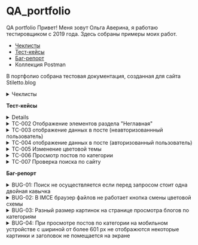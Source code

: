 # QA_portfolio
QA portfolio
Привет! Меня зовут Ольга Аверина, я работаю тестировщиком с 2019 года. Здесь собраны примеры моих работ.
 - [Чеклисты](#Чеклисты)
 - [Тест-кейсы](#Тест-кейсы)
 - [Баг-репорт](#Тест-кейсы)
 - Коллекция Postman

В портфолио собрана тестовая документация, созданная для сайта Stiletto.blog<br>
<details>
<summary>Чеклисты<a name="Чеклисты"> </summary>

***

| №      | Описание проверки                                                                                                                    | Версия для ПК (Залогиненный пользователь) | Мобильная версия(Залогиненный пользователь) | Версия для ПК (Незалогиненный пользователь) | Мобильная версия(Незалогиненный пользователь) |
|--------|--------------------------------------------------------------------------------------------------------------------------------------|-------------------------------------------|---------------------------------------------|---------------------------------------------|---------------------------------------------|
| Раздел | (Не)главная страница                                                                                                                 |                                           |                                             |                                             |                                             |
| 1      | Просмотр главной страницы                                                                                                            | Пройдено                                  | Пройдено                                    | Пройдено                                    | Пройдено                                    |
| 2      | Просмотр поста на главной                                                                                                            | Пройдено                                  | Пройдено                                    | Пройдено                                    | Пройдено                                    |
| 3      | Переход в пост по клику на название                                                                                                  | Пройдено                                  | Пройдено                                    | Пройдено                                    | Пройдено                                    |
| 4      | Переход в пост по клику на фото                                                                                                      | Пройдено                                  | Пройдено                                    | Пройдено                                    | Пройдено                                    |
| 5      | Просмотр постов выбранной тематики через выбор подраздела                                                                            | Пройдено                                  | Не пройдено                                 | Пройдено                                    | Не пройдено                                 |
| 6      | Просмотр постов выбранной тематики по клику на тэг в посте                                                                           | Пройдено                                  | Пройдено                                    | Пройдено                                    | Пройдено                                    |
| 7      | Комментирование (форма для ввода)                                                                                                    | Пройдено                                  | Пройдено                                    | Пройдено                                    | Пройдено                                    |
| 8      | Кнопки навигации между страницами                                                                                                    | Пройдено                                  | Пройдено                                    | Пройдено                                    | Пройдено                                    |
| 9      | Кнопки навигации вверх/низ страницы                                                                                                  | Пройдено                                  | Пройдено                                    | Пройдено                                    | Пройдено                                    |
| 10     | Изменение цветовой темы                                                                                                              | Пройдено                                  | Пройдено                                    | Пройдено                                    | Пройдено                                    |
| 11     | Просмотр профайла пользователя (доступно только авторизованным пользователям)                                                        | Пройдено                                  | Пройдено                                    | Пройдено                                    | Пройдено                                    |
| 12     | Просмотр страницы поиска (доступно только авторизованным пользователям)                                                              | Пройдено                                  | Пройдено                                    | Пройдено                                    | Пройдено                                    |
| 13     | Просмотр рейтинга пользователей                                                                                                      | Пройдено                                  | Пройдено                                    | Пройдено                                    | Пройдено                                    |
|        | Блоги                                                                                                                                |                                           |                                             |                                             |                                             |
| 1      | Просмотр  страницы блогов                                                                                                            | Пройдено                                  | Пройдено                                    | Пройдено                                    | Пройдено                                    |
| 2      | Просмотр поста                                                                                                                       | Пройдено                                  | Пройдено                                    | Пройдено                                    | Пройдено                                    |
| 3      | Переход по ссылке                                                                                                                    | Пройдено                                  | Пройдено                                    | Пройдено                                    | Пройдено                                    |
| 4      | Просмотр постов через выбор тематики                                                                                                 | Пройдено                                  | Не пройдено (см. проверку выше)             | Пройдено                                    | Не пройдено (см. проверку выше)             |
| 5      | Комментирование (форма для ввода)                                                                                                    | Пройдено                                  | Пройдено                                    | Пройдено                                    | Пройдено                                    |
| 6      | Кнопки навигации между страницами                                                                                                    | Пройдено                                  | Пройдено                                    | Пройдено                                    | Пройдено                                    |
| 7      | Кнопки навигации вверх/низ страницы                                                                                                  | Пройдено                                  | Пройдено                                    | Пройдено                                    | Пройдено                                    |
| 8      | Просмотр рейтинга пользователей (доступно только авторизованным пользователям)                                                       | Пройдено                                  | Пройдено                                    | Пройдено                                    | Пройдено                                    |
| 9      | Просмотр рейтинга Топ-постов недели                                                                                                  | Пройдено                                  | Пройдено                                    | Пройдено                                    | Пройдено                                    |
| 10     | Просмотр рейтинга Топ-постов по посещаемости                                                                                         | Пройдено                                  | Пройдено                                    | Пройдено                                    | Пройдено                                    |
| 11     | Изменение цветовой темы                                                                                                              | Частично пройдено.                        | Частично пройдено.                          | Пройдено                                    | Пройдено                                    |
|        | Профиль другого пользователя                                                                                                         |                                           |                                             |                                             |                                             |
| 1      | Переход на страницу пользователя по клику на аватарку (в комментарии)                                                                | Пройдено                                  | Пройдено                                    | Пройдено                                    | Пройдено                                    |
| 2      | Переход на страницу пользователя по клику на ник (в комментарии)                                                                     | Пройдено                                  | Пройдено                                    | Пройдено                                    | Пройдено                                    |
| 3      | Переход на страницу пользователя (автора поста) по клику на аватарку (на странице блогов)                                            | Пройдено                                  | Пройдено                                    | Пройдено                                    | Пройдено                                    |
| 4      | Переход на страницу пользователя (автора поста) по клику на аватарку (на странице блога)                                             | Пройдено                                  | Пройдено                                    | Пройдено                                    | Пройдено                                    |
| 5      | Переход на страницу пользователя (автора поста) по клику на ник (на странице блогов)                                                 | Пройдено                                  | Пройдено                                    | Пройдено                                    | Пройдено                                    |
| 6      | Просмотр профайла пользователя                                                                                                       | Пройдено                                  | Пройдено                                    | Пройдено                                    | Пройдено                                    |
| 7      | Просмотр постов пользователя                                                                                                         | Частично пройдено                         | Частично пройдено                           | Пройдено                                    | Пройдено                                    |
| 8      | Просмотр комментов пользователя                                                                                                      | Частично пройдено                         | Частично пройдено                           | Пройдено                                    | Пройдено                                    |
|        | Блоги                                                                                                                                |                                           |                                             |                                             |                                             |
| 1      | Создание поста -  выбор состояния "Черновик"                                                                                         | Пройдено                                  | n/a                                         | Пройдено                                    | n/a                                         |
| 2      | Создание поста -  - выбор состояния "Отправлен на модерацию"                                                                         | Пройдено                                  | n/a                                         | Пройдено                                    | n/a                                         |
| 3      | Создание поста - выбор состояния "Удалено"                                                                                           |                                           | n/a                                         |                                             | n/a                                         |
| 4      | Создание поста с отложенной публикацией - Отправлен на модерацию                                                                     | Пройдено                                  | n/a                                         | Пройдено                                    | n/a                                         |
| 5      | Добавление картинки в пост - скопированный  url                                                                                      | Пройдено                                  | n/a                                         | Пройдено                                    | n/a                                         |
| 6      | Добавление картинки в пост - загрузка через менеджер файлов (размер 2 мБ)                                                            | Пройдено                                  | n/a                                         | Пройдено                                    | n/a                                         |
| 7      | Добавление картинки в пост - загрузка через менеджер файлов (размер  более 2х мБ,возможность добавления только черезкопирования url) | Пройдено                                  | n/a                                         | Пройдено                                    | n/a                                         |
| 8      | Загрузка файла неподдерживаемого формата  (под видом картинки), не должно загрузиться                                                | Пройдено                                  | n/a                                         | Пройдено                                    | n/a                                         |
| 9      | Добавление анимации в формате gif                                                                                                    | Пройдено                                  | n/a                                         | Пройдено                                    | n/a                                         |
| 10     | Добавление видео                                                                                                                     | Пройдено                                  | n/a                                         | Пройдено                                    | n/a                                         |
| 11     | Добавление видео из неподдерживаемого источника (нельзя добавить)                                                                    | Пройдено                                  | n/a                                         | Пройдено                                    | n/a                                         |
| 12     | Удаление поста                                                                                                                       | Не пройдено                               | n/a                                         | Не пройдено                                 | n/a                                         |
|        | Поиск                                                                                                                                |                                           |                                             |                                             |                                             |
| 1      | поиск по пустому полю (поиск невозможен, нужно ввести 3 символа, спец символ не учитывается)                                         | Пройдено                                  | n/a                                         | Пройдено                                    | n/a                                         |
| 2      | по одному символу (поиск невозможен, нужно ввести 3 символа, спец символ не учитывается)                                             | Пройдено                                  | n/a                                         | Пройдено                                    | n/a                                         |
| 3      | по одному символу % (поиск невозможен, нужно ввести 3 символа, спец символ не учитывается)                                           | Пройдено                                  | n/a                                         | Пройдено                                    | n/a                                         |
| 4      | по трем символам включая спец символ (поиск невозможен, нужно ввести 3 символа, спец символ не учитывается)                          | Пройдено                                  | n/a                                         | Пройдено                                    | n/a                                         |
| 5      | по трем символам включая цифру                                                                                                       | Пройдено                                  | n/a                                         | Пройдено                                    | n/a                                         |
| 6      | по цифрам                                                                                                                            | Пройдено                                  | n/a                                         | Пройдено                                    | n/a                                         |
| 7      | по словосочетанию со спец символом                                                                                                   | Пройдено                                  | n/a                                         | Пройдено                                    | n/a                                         |
| 8      | по словосочетанию со спец символом %                                                                                                 | Пройдено                                  | n/a                                         | Пройдено                                    | n/a                                         |
| 9      | по словосочетанию со скобками                                                                                                        | Пройдено                                  | n/a                                         | Пройдено                                    | n/a                                         |
| 10     | по словосочетанию с двойными кавычками                                                                                               | Пройдено                                  | n/a                                         | Пройдено                                    | n/a                                         |
| 11     | по словосочетанию с одинарными кавычками                                                                                             | Пройдено                                  | n/a                                         | Пройдено                                    | n/a                                         |
| 12     | по словосочетанию с фигурными скобками                                                                                               | Пройдено                                  | n/a                                         | Пройдено                                    | n/a                                         |
| 13     | по словосочетанию со скобкой справа                                                                                                  | Пройдено                                  | n/a                                         | Пройдено                                    | n/a                                         |
| 14     | по словосочетанию с двойной кавычкой справа                                                                                          | Не пройдено                               | n/a                                         | Не пройдено                                 | n/a                                         |
| 15     | по словосочетанию с одинарной кавычкой   справа                                                                                      | Не пройдено                               | n/a                                         | Не пройдено                                 | n/a                                         |
| 16     | по словосочетанию с фигурной скобкой справа                                                                                          | Пройдено                                  | n/a                                         | Пройдено                                    | n/a                                         |
| 17     | по словосочетанию со скобкой слева                                                                                                   | Пройдено                                  | n/a                                         | Пройдено                                    | n/a                                         |
| 18     | по словосочетанию с двойной кавычкой слева                                                                                           | Пройдено                                  | n/a                                         | Пройдено                                    | n/a                                         |
| 19     | по словосочетанию с одинарной кавычкой   слева                                                                                       | Пройдено                                  | n/a                                         | Пройдено                                    | n/a                                         |
| 20     | по словосочетанию с фигурной скобкой слева                                                                                           | Пройдено                                  | n/a                                         | Пройдено                                    | n/a                                         |
| 21     | Переход на страницу поста по ссылке со страницы поиска                                                                               | Пройдено                                  | n/a                                         | Пройдено                                    | n/a                                         |
| 22     | Возврат на страницу поиска со страницы поста (фильтрация сохраняется)                                                                | Пройдено                                  | n/a                                         | Пройдено                                    | n/a                                         |
|        | Регистрация                                                                                                                          |                                           |                                             |                                             |                                             |
| 1      | все поля заполнены                                                                                                                   | n/a                                       | Пройдено                                    | n/a                                         | Пройдено                                    |
| 2      | только обязательные поля                                                                                                             | n/a                                       | Пройдено                                    | n/a                                         | Пройдено                                    |
| 3      | почтовый адрес не указан (регистрация не успешна)                                                                                    | n/a                                       | Пройдено                                    | n/a                                         | Пройдено                                    |
| 4      | указан почтовый адрес ранее залогиненного пользователя  (регистрация не успешна)                                                     | n/a                                       |                                             | n/a                                         |                                             |
| 5      | логин не указан (регистрация не успешна)                                                                                             | n/a                                       | Пройдено                                    | n/a                                         | Пройдено                                    |
| 6      | указан логин ранее залогиненного пользователя (регистрация не успешна)                                                               | n/a                                       |                                             | n/a                                         |                                             |
| 7      | без аватарки                                                                                                                         | n/a                                       | Пройдено                                    | n/a                                         | Пройдено                                    |
| 8      | с аватаркой                                                                                                                          | n/a                                       | Пройдено                                    | n/a                                         | Пройдено                                    |
| 9      | аватарка в формате jpeg, 1 Мб, размер 700х700                                                                                        | n/a                                       | Пройдено                                    | n/a                                         | Пройдено                                    |
| 10     | аватарка в формате png, 1 Мб, размер 700х700                                                                                         | n/a                                       | Пройдено                                    | n/a                                         | Пройдено                                    |
| 11     | аватарка в формате jpeg, 300 кб, размер 700х702                                                                                      | n/a                                       | Пройдено                                    | n/a                                         | Пройдено                                    |
| 12     | аватарка в формате jpeg, 2 кб, размер 50х50                                                                                          | n/a                                       | Пройдено                                    | n/a                                         | Пройдено                                    |
| 13     | аватарка в формате gif, 1 Мб, размер 700х700                                                                                         | n/a                                       | Пройдено                                    | n/a                                         | Пройдено                                    |
| 14     | аватарка в формате jpeg, 1,2 Мб, размер 1000х900 (не должно загрузиться, вес файла больше ммаксимально допустимого 1 МБ)             | n/a                                       | Пройдено                                    | n/a                                         | Пройдено                                    |
| 15     | аватарка в формате jpeg, 1.5 кб, размер 49х50(не должно загрузиться, ниже минимально допустимого размера 50х50)                      | n/a                                       | Пройдено                                    | n/a                                         | Пройдено                                    |
| 16     | аватарка в формате jpeg, 1.5 кб, размер 49х49 (не должно загрузиться, ниже минимально допустимого размера 50х50)                     | n/a                                       | Пройдено                                    | n/a                                         | Пройдено                                    |
|        | Проверка входа                                                                                                                       |                                           |                                             |                                             |                                             |
| 1      | логин не указан (отказ в доступе)                                                                                                    | n/a                                       | Пройдено                                    | n/a                                         | Пройдено                                    |
| 2      | пароль не указан (отказ в доступе)                                                                                                   | n/a                                       | Пройдено                                    | n/a                                         | Пройдено                                    |
| 3      | логин не верный  (отказ в доступе)                                                                                                   | n/a                                       | Пройдено                                    | n/a                                         | Пройдено                                    |
| 4      | пароль неверный  (отказ в доступе)                                                                                                   | n/a                                       | Пройдено                                    | n/a                                         | Пройдено                                    |
| 5      | указаны верные логин и пароль (доступ)                                                                                               | n/a                                       | Пройдено                                    | n/a                                         | Пройдено                                    |

***

</details>

**Тест-кейсы**<br><a name="Тест-кейсы">
<details>
 <summary> TC-001 Отображение элементов раздела "Блоги" </summary>
 
**Предусловие**:
1. Открыт сайт https://stiletto.blog .


**Шаги**:
1. Проверить отображение элементов на странице

**ОР**:</br>
Отображается :</br>
- логотип сайта (кликабельный)
- кнопки разделов "Блоги" и "Неглавная"
- иконка пользователя
- полоса с категориями постов (в алфавитном порядке) и кнопки прокрутки полосы
- список постов (по 20 постов на странице): картинка с названием категории (при наведении увеличивается), название, автор(логин и аватарка, оба кликабельны), дата и время публикации, кол-во просмотров
- топ посещаемых постов недели (название-гиперссылка и кол-во просмотров)
- топ постов за неделю (название-гиперссылка и кол-во комментариев)
- кнопки перехода вниз/вверх страницы
- иконка для перехода на темный режим отображения
- межстраничная навигация</br>
</details>
<details>
 <summary>TC-002 Отображение элементов раздела "Неглавная"</summary>  
 
 **Предусловие**:
1. Открыт сайт https://stiletto.blog,пользователь перешел  на страницу "Неглавная".

**Шаги**:
1. Проверить отображение элементов на странице

**ОР**:</br>
Отображается :
- логотип сайта (кликабельный)
- кнопки разделов "Блоги" и "Неглавная"
- иконка пользователя
- полоса с категориями постов (в алфавитном порядке) и кнопки прокрутки полосы
- список постов (по 60 постов на странице): картинка с названием категории (при наведении увеличивается), название, автор(логин и аватарка, оба кликабельны), дата и время публикации, кол-во просмотров
- кнопки перехода вниз/вверх страницы
- иконка для перехода на темный режим отображения
- межстраничная навигация</br>
</details>
<details>
<summary>TC-003 отображение данных в посте (неавторизованнный пользователь) </summary>
  
**Предусловие**:
1. Открыт сайт https://stiletto.blog,пользователь перешел  на страницу "Неглавная".
2. Пользователь не авторизован 

**Шаги**:
1. Выбрать любой пост, кликнуть на элемент
2. После загрузки данных на странице проверить отображение элементов</br> 
**ОР**:</br>
Отображается :
- логотип сайта (кликабельный)
- кнопки разделов "Блоги" и "Неглавная"
- иконка пользователя
- название поста
- автор 
- дата и время публикации
- картинка (такая же как на превью)
- текст поста (с картинками, видео - при наличии)
- рубрика
- кнопки для голосования за пост (+ и -)
- кнопки перехода вниз/вверх страницы
- иконка для перехода на темный режим отображения
- комментарии к посту
- форма для отправления комментария с капчей
- межстраничная навигация</br>
</details>

<details>
<summary>TC-004 отображение данных в посте (авторизованный пользователь) </summary>
  
**Предусловие**:
1. Открыт сайт https://stiletto.blog. 
2. Пользователь авторизован. Открыт раздел [Раздел](#Section_2) 

**Шаги**:
1. Выбрать любой пост, кликнуть на элемент [Способ перехода](#Click_2) 
2. После загрузки данных на странице проверить отображение элементов </br>
**ОР**:</br>
Отображается :
- логотип сайта (кликабельный)
- кнопки разделов "Блоги" и "Неглавная"
- иконка пользователя
- название поста
- автор (гиперссылка)
- дата и время публикации
- картинка (такая же как на превью)
- текст поста (с картинками, видео - при наличии)
- кнопки для голосования за пост (+ и -)
- кнопки для добавления поста в закладки
- рубрика
- кнопки перехода вниз/вверх страницы
- иконка для перехода на темный режим отображения
- комментарии к посту
- форма для отправления комментария
- межстраничная навигация</br>

**Тестовые данные**:
***
№ |Раздел <a name="Section_2"/> |Способ перехода <a name="Click_2"/>  |
|:--:|:--|:---|
1 <a name="1"/> |Блоги | название поста	| 
2 <a name="2"/>| Блоги | превью	| 
3 <a name="3"/>| Главная | название поста	| 
4 <a name="4"/>| Главная | превью	| 
***
**Результат**:</br>
[1](#1) Пройдено </br>
[2](#2) Пройдено </br> 
[3](#3) Пройдено </br>
[4](#4) Пройдено </br>
</details>
<details>
<summary>TC-005 Изменение цветовой темы </summary>
 
**Предусловие**:
1. Открыт сайт https://stiletto.blog. 
2. Пользователь авторизован. Открыт раздел [Раздел](#Section_1)  

 **Шаги**:                                                                                       
1. Кликнуть на значок "месяц" в левом нижнем углу.                                              
2. Кликнуть на значок "шестеренки".</br>
 **ОР**:</br>
1. Цветовая схема изменена на темную, значок "месяца" изменился на "шестеренку".
2.Цветовая схема изменена на светлую, значок "шестеренки" изменился на значок "месяца"

**Тестовые данные**:
***
№ |Раздел <a name="Section_1"/> |
|:--:|:--|
1 <a name="1"/> |Раздел "Блоги" | 
2 <a name="2"/>| Пост в блогах | 
3 <a name="3"/> |Раздел "Неглавная" | 
4 <a name="4"/>| Пост в разделе "Неглавная" | 
5 <a name="5"/>| Личный кабинет пользователя (информация о пользователе)  | 
6 <a name="6"/>| Личный кабинет пользователя (уведомления)  |
7 <a name="7"/>| Личный кабинет пользователя (комментарии)  | 
8 <a name="8"/>| Личный кабинет пользователя (посты)  | 
9 <a name="9"/>| Личный кабинет пользователя (черновики)  |
10 <a name="10"/>| Личный кабинет пользователя (закладки)  | 
11 <a name="11"/>| Личный кабинет пользователя (сообщения)  | 
12 <a name="12"/>| Личный кабинет пользователя (редактирование данных)  | 
13 <a name="13"/>| Личный кабинет пользователя (опросы)  | 
14 <a name="14"/>| Личный кабинет пользователя (подписки)  | 
15 <a name="15"/>| Личный кабинет пользователя (IMCE браузер файлов)  | 
16 <a name="16"/>| Раздел "Поиск"  | 
17 <a name="17"/>| Раздел "Рейтинг всех пользователей"  |
18 <a name="18"/>| Раздел "Контакт"  |
19 <a name="19"/>| Раздел "О нас"  |
20 <a name="20"/>| Раздел "Персональные данные"  |
21 <a name="21"/>| Раздел "Условия и правила использования сайта"  |
22 <a name="22"/>| Страница авторизации/регистрации |

***
**Результат**:</br>
[1](#1) Пройдено </br>
[2](#2) Пройдено </br> 
[3](#3) Пройдено </br>
[4](#4) Пройдено </br>
[5](#5) Пройдено </br>
[6](#6) Пройдено </br>
[7](#7) Пройдено </br>
[8](#8) Пройдено </br>
[9](#9) Пройдено </br>
[10](#10) Пройдено </br>
[11](#11) Пройдено </br>
[12](#12) Пройдено </br>
[13](#13) Пройдено </br>
[14](#14) Пройдено </br>
[15](#15) Не пройдено [BUG-02](#BUG-02) </br>
[16](#16) Пройдено </br>
[17](#14) Пройдено </br>
[18](#18) Пройдено </br>
[19](#19) Пройдено </br>
[20](#20) Пройдено </br>
[21](#21) Пройдено </br>
[21](#21) Пройдено </br>
</details> 

<details>
<summary>TC-006 Просмотр постов по категории </summary>
 
**Предусловие**:
1. Открыт сайт https://stiletto.blog. [Версия](#Version) 
2. Пользователь авторизован. Открыт [Раздел](#Section_1)   

 **Шаги**:                                                                                       
1. Выбрать одну из категорий постов, например "Интересное" и кликнуть на нее.</br>                                              

 **ОР**:</br>
1. Отображаются блоги выбранной категории в едином формате: картинка + название, дата и время публикации.


**Тестовые данные**:
***
№ |Версия сайта <a name="Version"/> |Раздел <a name="Section_1"/> |
|:--:|:--|:--|
1 <a name="1"/> |ПК | Блоги
2 <a name="2"/>| Мобильное устройство | Блоги
3 <a name="1"/> |ПК | Неглавная
4 <a name="2"/>| Мобильное устройство | Неглавная


***
**Результат**:</br>
[1](#1) Не пройдено [BUG-03](#BUG-03) </br>
[2](#2) Не пройдено [BUG-04](#BUG-04) </br> </br> 

</details> 
<details>
<summary>TC-007 Проверка поиска по сайту </summary>

**Предусловие**:
1. Пользователь авторизован, открыта страница поиска

**Шаги**:
1. В поле поиска ввести значение [Запрос](#Query)
2. Кликнуть на кнопку "Поиск"

**ОР**:</br> 
Отображается список результатов поиска:</br>
- гиперссылка на пост
- фрагмент текста с выделенным значением из поиска [Результат](#Result)
- автор поста, дата и время публикации, кол-во комментариев

**Тестовые данные**:
***
№ |Запрос <a name="Query"/> |Результат <a name="Result"/>  |
|:--:|:--|:---|
1 <a name="1"/> | пустое поле | поиск невозможен, отображается сообщение о правилах для поисках	| 
2 <a name="2"/>| одна буква | поиск невозможен, отображается сообщение о правилах для поисках	| 
3 <a name="3"/>| один спецсимвол | поиск невозможен, отображается сообщение о правилах для поисках	| 
4 <a name="4"/>| одна буква и два пробела | поиск невозможен, отображается сообщение о правилах для поисках	| 
5 <a name="5"/> | две буквы и спецсимвол | поиск невозможен, отображается сообщение о правилах для поисках	| 
6 <a name="6"/> | две буквы и цифра (минимально допустимое значение) | найдены записи с введенным значением	|
7 <a name="7"/>| 255 символов (максимально допустимое значение) | найдены записи с введенным значением	|  
8 <a name="8"/>| 255 символов  | поиск невозможен	| 
9 <a name="9"/>| символ % | поиск невозможен, отображается сообщение о правилах для поисках	| 
10 <a name="10"/>| словосочетание со спец символом % | найдены записи с введенным значением	| 
11 <a name="11"/>| словосочетанию с одинарными кавычками | найдены записи с введенным значением	| 
12 <a name="12"/>| словосочетание с фигурными скобками | найдены записи с введенным значением	| 
13 <a name="13"/>| словосочетание со скобками | найдены записи с введенным значением	| 
14 <a name="14"/>| словосочетание с двойной кавычкой справа | найдены записи с введенным значением	| 
15 <a name="15"/>| словосочетание с двойной кавычкой слева | найдены записи с введенным значением	|
16 <a name="16"/>| словосочетание с одинарной кавычкой   справа | найдены записи с введенным значением	|
17 <a name="17"/>| словосочетание с одинарной кавычкой   слева | найдены записи с введенным значением	|
18 <a name="18"/>| словосочетание с фигурной скобкой справа | найдены записи с введенным значением	|
19 <a name="19"/>| словосочетание со скобкой слева | найдены записи с введенным значением	|
20 <a name="20"/>| словосочетание с фигурной скобкой слева | найдены записи с введенным значением	|

***

**Окружение**: 

**Результат**: </br>
[1](#1) Пройдено </br>
[2](#2) Пройдено </br> 
[3](#3) Пройдено </br>
[4](#4) Пройдено </br>
[5](#5) Пройдено </br>
[6](#6) Пройдено </br>
[7](#7) Пройдено </br>
[8](#8) Пройдено </br>
[9](#9) Пройдено </br>
[10](#10) Пройдено </br>
[11](#11) Пройдено </br>
[12](#12) Пройдено </br>
[13](#13) Пройдено </br>
[14](#14) Пройдено </br>
[15](#15) Не пройдено: [BUG-01](#BUG-01) </br>
[16](#16) Пройдено </br>
[17](#17) Пройдено </br>
[18](#18) Пройдено </br>
[19](#19) Пройдено </br>
[20](#20) Пройдено </br>
***
</details>

  **Баг-репорт**<br><a name="Баг-репорт">
<details>
<summary>BUG-01: Поиск не осуществляется если перед запросом стоит одна двойная кавычка<a name="BUG-01" /></summary>
  
**Предусловие**:</br>
 Пользователь авторизован, открыта страница поиска</br>
  
**Шаги**:</br>
1. В поле поиска ввести значение c двойной кавычкой справа, например "золотой (закрывать левой кавычкой не нужно).</br>
2. Кликнуть на кнопку "Поиск"</br>

**Ожидаемый результат**: Отображается список результатов поиска:</br>
- гиперссылка на пост
- фрагмент текста с выделенным значением из "золотой"
- автор поста, дата и время публикации, кол-во комментариев</br>

**Фактический результат**:</br> 
Отображается надпись, что ничего не найдено и для поиска нужно ввести минимум 3 символа. В данному случае кавычки означают, что пользователю нужен поиск по полному совпадению, но вместе с этим поиск осуществляется если введены двойные кавычки справа или одинарные слева (и тд) </br>
<img src="https://img001.prntscr.com/file/img001/5xsHPHMMQ_2B6I-nVMqOyw.png" width="400" height="400">

</details>
<details>
<summary>BUG-02: В IMCE браузер файлов не работает кнопка смены цветовой схемы <a name="BUG-02" /></summary>
  
**Предусловие**:</br>
 Пользователь авторизован, открыта страница "Личный кабинет"/IMCE браузер файлов </br>
  
**Шаги**:</br>
1. Кликнуть на на значок месяца в самом IMCE браузере файлов см. скрин </br>
<img src="https://img001.prntscr.com/file/img001/LUjljcBpTHmcNfczX5wyvg.png" width="400" height="400">
**Ожидаемый результат**: Отображается список результатов поиска:</br>
Цветовая схема изменена на темную </br>


**Фактический результат**:</br> 
Цветовая схема не изменена. </br>
В случае если в браузере не нужна темная схема, кнопку надо убрать. </br>
<img src="https://img001.prntscr.com/file/img001/xZFd52GqSvu_MGaQJkjk1Q.png" width="400" height="400">

</details>

<details>
<summary>BUG-03: Разный размер картинок на странице просмотра блогов по категориям <a name="BUG-03" /></summary>
  
**Предусловие**:</br>
 Открыт сайт в версии для ПК.Выбран раздел Блоги или Неглавная </br>
  
**Шаги**:</br>
1. Выбрать одну из категорий постов, например "Интересное" и кликнуть на нее </br>
2. Проверить отображение элементов </br>

**Ожидаемый результат**: отображается список постов выбранной категории в едином формате: картинка + название, дата и время публикации</br>

**Фактический результат**:</br> 
У картинок разный размер, также дата и время публикации смещаются из-за заголовков </br>
<img src="https://img001.prntscr.com/file/img001/XOvXqjMvTAqw1w1WmLhZPg.png" width="400" height="400">
</details>

<details>
<summary>BUG-04: При просмотре постов по категории на мобильном устройстве с шириной от более 601 px не отображются некоторые картинки и заголовок не помещается на экране <a name="BUG-04" /></summary>
  
**Предусловие**:</br>
 Открыт сайт в версии для мобильных устройств, ширина должна быть от 600 px. Пример разрешения устройства 720x1600. Выбран раздел Блоги или Неглавная </br>
  
**Шаги**:</br>
1. Выбрать одну из категорий постов, например "Интересное" и кликнуть на нее </br>
2. Проверить отображение элементов </br>

**Ожидаемый результат**: отображается список постов выбранной категории в едином формате: картинка + название, дата и время публикации</br>

**Фактический результат**:</br> 
Есть посты, у которых не отображается картинка. В этом случае размер картинки от 220x220 и ниже. Также не помностью помещаются заголовки </br>
<img src="https://img001.prntscr.com/file/img001/MB30lLSnQyCresM8ukO4Yg.png" width="400" height="400">
</details>
